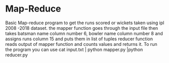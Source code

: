 # Map-Reduce
Basic Map-reduce program to get the runs scored or wickets taken using ipl 2008 -2018 dataset.
the mapper function goes through the input file then takes batsman name column number 6, bowler name column number 8 and assigns runs column 15 and puts them in list of tuples 
reducer function reads output of mapper function and counts values and returns it.
To run the program you can use
cat input.txt | python mapper.py |python reducer.py 
